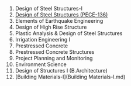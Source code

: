 1. Design of Steel Structures-I
2. [Design of Steel Structures (PECE-136)](Sessions.md)
3. Elements of Earthquake Engineering
4. Design of High Rise Structure
5. Plastic Analysis & Design of Steel Structures
6. Irrigation Engineering I
7. Prestressed Concrete
8. Prestressed Concrete Structures
9. Project Planning and Monitoring
10. Environment Science
11. Design of Structures I (B.Architecture)
12. [Building Materials-I](Building Materials-I.md)
